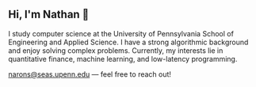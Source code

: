 ## Hi, I'm Nathan 👋

I study computer science at the University of Pennsylvania School of Engineering and Applied Science. I have a strong algorithmic background and enjoy solving complex problems. Currently, my interests lie in quantitative finance, machine learning, and low-latency programming.

[narons@seas.upenn.edu](narons@seas.upenn.edu) — feel free to reach out!
